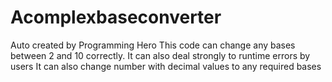 # Acomplexbaseconverter
Auto created by Programming Hero
This code can change any bases between 2 and 10 correctly.
It can also deal strongly to runtime errors by users
It can also change number with decimal values to any required bases

